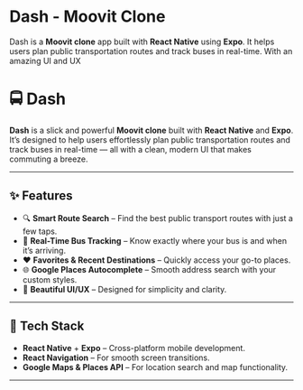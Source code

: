 # Dash - Moovit Clone

Dash is a **Moovit clone** app built with **React Native** using **Expo**. It helps users plan public transportation routes and track buses in real-time. With an amazing UI and UX
# 🚍 Dash

**Dash** is a slick and powerful **Moovit clone** built with **React Native** and **Expo**. It’s designed to help users effortlessly plan public transportation routes and track buses in real-time — all with a clean, modern UI that makes commuting a breeze.

---

## ✨ Features

- 🔍 **Smart Route Search** – Find the best public transport routes with just a few taps.
- 🚌 **Real-Time Bus Tracking** – Know exactly where your bus is and when it’s arriving.
- ❤️ **Favorites & Recent Destinations** – Quickly access your go-to places.
- 🌐 **Google Places Autocomplete** – Smooth address search with your custom styles.
- 🎨 **Beautiful UI/UX** – Designed for simplicity and clarity.

---

## 🚀 Tech Stack

- **React Native** + **Expo** – Cross-platform mobile development.
- **React Navigation** – For smooth screen transitions.
- **Google Maps & Places API** – For location search and map functionality.

---
